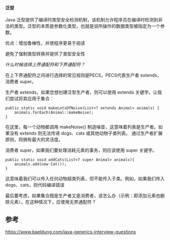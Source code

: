 #### 泛型

Java 泛型提供了编译时类型安全检测机制，该机制允许程序员在编译时检测到非法的类型。泛型的本质是参数化类型，也就是说所操作的数据类型被指定为一个参数。

优点：增加鲁棒性，并使程序更易于阅读

避免了强制类型转换并提供了类型安全性

*什么时候选择上界通配符和下界通配符？*

在上下界通配符之间进行选择的常见规则是PECS，PECS代表生产者 extends，消费者 super。

生产者 extends，如果您想创建泛型生产者，则可以使用 extends 关键字。让我们尝试将其应用于集合：
```
public static void makeLotsOfNoise(List<? extends Animal> animals) {
    animals.forEach(Animal::makeNoise);
}
```
在这里，每一个动物都调用 makeNoise() 制造噪音，这意味着列表是生产者。如果没有 extends 则无法传递 dogs、cats 或其他动物子类列表。
通过生产者扩展原则，将拥有最大的灵活度。

消费者 super，如果我们要处理消耗元素的事务，则应该使用 super 关键字。
```
public static void addCats(List<? super Animal> animals){
    animals.add(new Cat());
}
```
这意味着我们可以传入任何动物超类列表，但不能传入子类。例如，如果我们传入 dogs、cats，则代码编译错误

最后要考虑，如果集合既是生产者又是消费者，该怎么办（示例：即添加元素也删除元素）。在这种情况下，应使用无界通配符 ?

## 参考
https://www.baeldung.com/java-generics-interview-questions